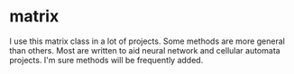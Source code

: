 # matrix

I use this matrix class in a lot of projects. Some methods are more general than others. Most are written to aid neural network and cellular automata projects. I'm sure methods will be frequently added.
